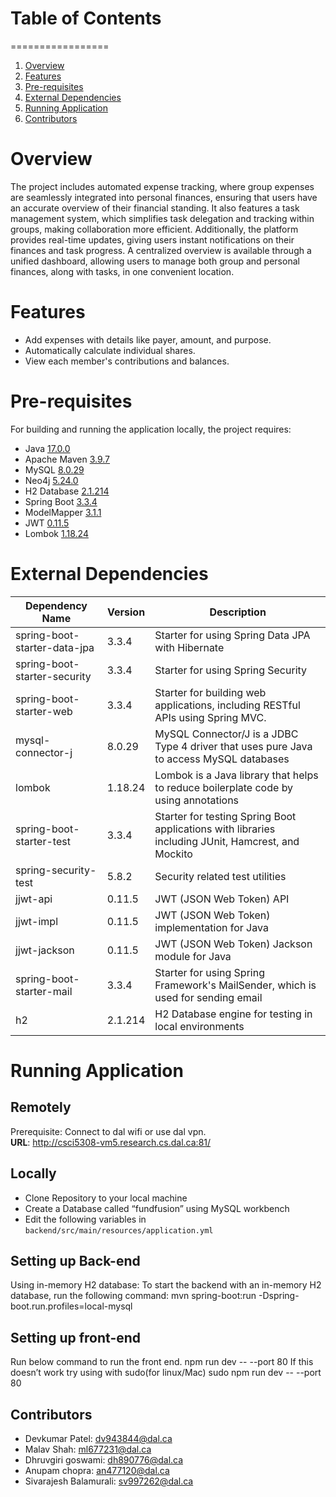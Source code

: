 # Table of Contents
=================

1. [Overview](#overview)
2. [Features](#features)
3. [Pre-requisites](#pre-requisites)
4. [External Dependencies](#external-dependencies)
5. [Running Application](#running-application)
6. [Contributors](#contributors)


# Overview

The project includes automated expense tracking, where group expenses are seamlessly integrated into personal finances, ensuring that users have an accurate overview of their financial standing. It also features a task management system, which simplifies task delegation and tracking within groups, making collaboration more efficient. Additionally, the platform provides real-time updates, giving users instant notifications on their finances and task progress. A centralized overview is available through a unified dashboard, allowing users to manage both group and personal finances, along with tasks, in one convenient location.

# Features
- Add expenses with details like payer, amount, and purpose.
- Automatically calculate individual shares.
- View each member's contributions and balances.

# Pre-requisites

For building and running the application locally, the project requires:
- Java [17.0.0](https://www.oracle.com/java/technologies/downloads/#java17)
- Apache Maven [3.9.7](https://dlcdn.apache.org/maven/maven-3/3.9.7/binaries/apache-maven-3.9.7-bin.zip)
- MySQL [8.0.29](https://dev.mysql.com/downloads/installer/)
- Neo4j [5.24.0](https://neo4j.com/download/)
- H2 Database [2.1.214](https://h2database.com/html/main.html)
- Spring Boot [3.3.4](https://spring.io/projects/spring-boot)
- ModelMapper [3.1.1](https://mvnrepository.com/artifact/org.modelmapper/modelmapper/3.1.1)
- JWT [0.11.5](https://mvnrepository.com/artifact/io.jsonwebtoken/jjwt-api/0.11.5)
- Lombok [1.18.24](https://projectlombok.org/)

# External Dependencies 

| Dependency Name               | Version  | Description                                                                                     |
|-------------------------------|----------|-------------------------------------------------------------------------------------------------|
| spring-boot-starter-data-jpa  | 3.3.4    | Starter for using Spring Data JPA with Hibernate                                                |
| spring-boot-starter-security  | 3.3.4    | Starter for using Spring Security                                                               |
| spring-boot-starter-web       | 3.3.4    | Starter for building web applications, including RESTful APIs using Spring MVC.                |
| mysql-connector-j             | 8.0.29   | MySQL Connector/J is a JDBC Type 4 driver that uses pure Java to access MySQL databases         |
| lombok                        | 1.18.24  | Lombok is a Java library that helps to reduce boilerplate code by using annotations              |
| spring-boot-starter-test      | 3.3.4    | Starter for testing Spring Boot applications with libraries including JUnit, Hamcrest, and Mockito |
| spring-security-test          | 5.8.2    | Security related test utilities                                                                 |
| jjwt-api                      | 0.11.5   | JWT (JSON Web Token) API                                                                        |
| jjwt-impl                     | 0.11.5   | JWT (JSON Web Token) implementation for Java                                                    |
| jjwt-jackson                  | 0.11.5   | JWT (JSON Web Token) Jackson module for Java                                                    |
| spring-boot-starter-mail      | 3.3.4    | Starter for using Spring Framework's MailSender, which is used for sending email               |
| h2                            | 2.1.214  | H2 Database engine for testing in local environments                                           |

# Running Application

## Remotely
Prerequisite: Connect to dal wifi or use dal vpn.  
**URL**: http://csci5308-vm5.research.cs.dal.ca:81/ 

## Locally
- Clone Repository to your local machine
- Create a Database called “fundfusion” using MySQL workbench
- Edit the following variables in `backend/src/main/resources/application.yml`


## Setting up Back-end
 Using in-memory H2 database:
To start the backend with an in-memory H2 database, run the following command:
mvn spring-boot:run -Dspring-boot.run.profiles=local-mysql

## Setting up front-end
Run below command to run the front end.
  npm run dev -- --port 80
If this doesn’t work try using with sudo(for linux/Mac) 
sudo  npm run dev -- --port 80

## Contributors
- Devkumar Patel: dv943844@dal.ca 
- Malav Shah: ml677231@dal.ca
- Dhruvgiri goswami: dh890776@dal.ca
- Anupam chopra: an477120@dal.ca
- Sivarajesh Balamurali: sv997262@dal.ca
